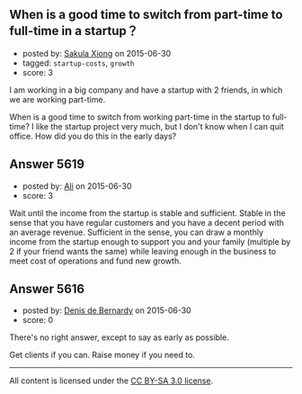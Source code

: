 ## When is a good time to switch from part-time to full-time in a startup？

- posted by: [Sakula Xiong](https://stackexchange.com/users/6536467/sakula-xiong) on 2015-06-30
- tagged: `startup-costs`, `growth`
- score: 3

I am working in a big company and have a startup with 2 friends, in which we are working part-time.

When is a good time to switch from working part-time in the startup to full-time? I like the startup project very much, but I don't know when I can quit office. How did you do this in the early days?


## Answer 5619

- posted by: [Ali](https://stackexchange.com/users/2815644/ali) on 2015-06-30
- score: 3

Wait until the income from the startup is stable and sufficient. Stable in the sense that you have regular customers and you have a decent period with an average revenue. Sufficient in the sense, you can draw a monthly income from the startup enough to support you and your family (multiple by 2 if your friend wants the same) while leaving enough in the business to meet cost of operations and fund new growth.


## Answer 5616

- posted by: [Denis de Bernardy](https://stackexchange.com/users/182468/denis-de-bernardy) on 2015-06-30
- score: 0

There's no right answer, except to say as early as possible.

Get clients if you can. Raise money if you need to.



---

All content is licensed under the [CC BY-SA 3.0 license](https://creativecommons.org/licenses/by-sa/3.0/).
